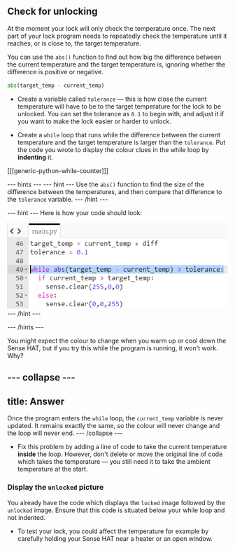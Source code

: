 ## Check for unlocking

At the moment your lock will only check the temperature once. The next part of your lock program needs to repeatedly check the temperature until it reaches, or is close to, the target temperature.

You can use the `abs()` function to find out how big the difference between the current temperature and the target temperature is, ignoring whether the difference is positive or negative.

```python
abs(target_temp - current_temp)
```

+ Create a variable called `tolerance` — this is how close the current temperature will have to be to the target temperature for the lock to be unlocked. You can set the tolerance as `0.1` to begin with, and adjust it if you want to make the lock easier or harder to unlock.

+ Create a `while` loop that runs while the difference between the current temperature and the target temperature is larger than the `tolerance`. Put the code you wrote to display the colour clues in the while loop by **indenting** it.

[[[generic-python-while-counter]]]

--- hints ---
--- hint ---
Use the `abs()` function to find the size of the difference between the temperatures, and then compare that difference to the `tolerance` variable.
--- /hint ---

--- hint ---
Here is how your code should look:

![Using abs](images/using-abs.png)
--- /hint ---

--- /hints ---

You might expect the colour to change when you warm up or cool down the Sense HAT, but if you try this while the program is running, it won't work. Why?

--- collapse ---
---
title: Answer
---
Once the program enters the `while` loop, the `current_temp` variable is never updated. It remains exactly the same, so the colour will never change and the loop will never end.
--- /collapse ---

+ Fix this problem by adding a line of code to take the current temperature **inside** the loop. However, don't delete or move the original line of code which takes the temperature — you still need it to take the ambient temperature at the start.

### Display the `unlocked` picture
You already have the code which displays the `locked` image followed by the `unlocked` image. Ensure that this code is situated below your while loop and not indented.

+ To test your lock, you could affect the temperature for example by carefully holding your Sense HAT near a heater or an open window.
